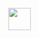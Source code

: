 <p align="left">
<img src="https://unpkg.com/icon-burst@1.0.0/icons/default/c.svg" width="45" height="45" />&nbsp;&nbsp;
</p>
